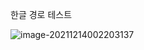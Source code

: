 한글 경로 테스트



![image-20211214002203137](images/%E1%84%92%E1%85%A1%E1%86%B7%E1%84%89%E1%85%AE/image-20211214002203137.png)
